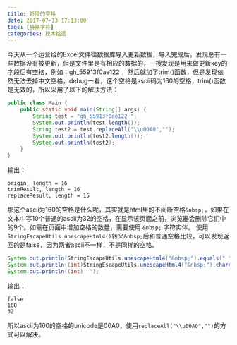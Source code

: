 ```yaml
---
title: 奇怪的空格
date: 2017-07-13 17:13:00
tags: [特殊字符]
categories: 技术拾遗
---
```

今天从一个运营给的Excel文件往数据库导入更新数据，导入完成后，发现总有一些数据没有被更新，但是文件里是有相应的数据的，一搜发现是用来做更新key的字段后有空格，例如：gh_55913f0ae122 ，然后就加了trim()函数，但是发现依然无法去掉中文空格，debug一看，这个空格是ascii码为160的空格，trim()函数是无效的，所以采用了以下的解决方法：
```java
public class Main {
    public static void main(String[] args) {
        String test = "gh_55913f0ae122 ";
        System.out.println(test.length());
        String test2 = test.replaceAll("\\u00A0","");
        System.out.println(test2.length());
        System.out.println(test2);
    }
}
```
输出：
```
origin, length = 16
trimResult, length = 16
replaceResult, length = 15
```
那这个ascii为160的空格是什么呢，其实就是html里的不间断空格`&nbsp;`，如果在文本中写10个普通的ascii为32的空格，在显示该页面之前，浏览器会删除它们中的9个。如需在页面中增加空格的数量，需要使用 `&nbsp;` 字符实体。
使用`StringEscapeUtils.unescapeHtml4()`转义`&nbsp;`后和普通空格比较，可以发现返回的是false，因为两者ascii不一样，不是同样的空格。
```java
System.out.println(StringEscapeUtils.unescapeHtml4("&nbsp;").equals(" "));
System.out.println((int)StringEscapeUtils.unescapeHtml4("&nbsp;").charAt(0));
System.out.println((int)' ');
```
输出：
```
false
160
32
```
所以ascii为160的空格的unicode是00A0，使用`replaceAll("\\u00A0","")`的方式可以解决。